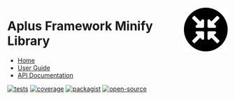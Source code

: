 <a href="https://github.com/aplus-framework/minify"><img src="https://raw.githubusercontent.com/aplus-framework/minify/master/guide/image.png" alt="Aplus Framework Minify Library" align="right" width="100"></a>

# Aplus Framework Minify Library

- [Home](https://aplus-framework.com/packages/minify)
- [User Guide](https://docs.aplus-framework.com/guides/libraries/minify/index.html)
- [API Documentation](https://docs.aplus-framework.com/packages/minify.html)

[![tests](https://github.com/aplus-framework/minify/actions/workflows/tests.yml/badge.svg)](https://github.com/aplus-framework/minify/actions/workflows/tests.yml)
[![coverage](https://coveralls.io/repos/github/aplus-framework/minify/badge.svg?branch=master)](https://coveralls.io/github/aplus-framework/minify?branch=master)
[![packagist](https://img.shields.io/packagist/v/aplus/minify)](https://packagist.org/packages/aplus/minify)
[![open-source](https://img.shields.io/badge/open--source-sponsor-magenta)](https://aplus-framework.com/sponsor)
